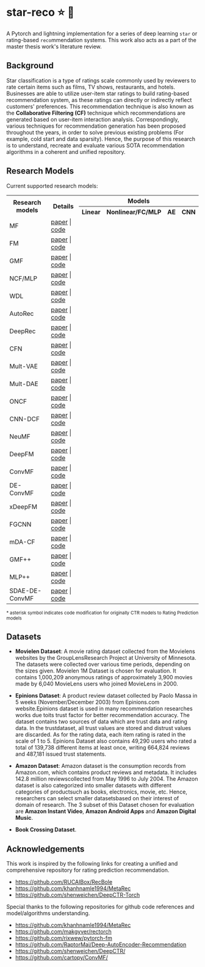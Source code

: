 # star-reco :star: :robot:
A Pytorch and lightning implementation for a series of deep learning `star` or rating-based `reco`mmendation systems. This work also acts as a part of the master thesis work's literature review.

Background
---
Star classification is a type of ratings scale commonly used by reviewers to rate certain items such as films, TV shows, restaurants, and hotels. Businesses are able to utilize user-item star ratings to build rating-based recommendation system, as these ratings can directly or indirectly reflect customers' preferences. This recommendation technique is also known as the **Collaborative Filtering (CF)** technique which recommendations are generated based on user-item interaction analysis. Correspondingly, various techniques for recommendation generation has been proposed throughout the years, in order to solve previous existing problems (For example, cold start and data sparsity). Hence, the purpose of this research is to understand, recreate and evaluate various SOTA recommendation algorithms in a coherent and unified repository.

Research Models
---
Current supported research models:
<table>
  <tr>
    <th rowspan = 2>Research models</th>
    <th rowspan = 2>Details</th>
    <th colspan = 4>Models</th>
  </tr>
  <tr>
    <th>Linear</th>
    <th>Nonlinear/FC/MLP</th>
    <th>AE</th>
    <th>CNN</th>
  </tr>
  <tr>
    <td>MF</td>
    <td>
      <a href="https://www.inf.unibz.it/~ricci/ISR/papers/ieeecomputer.pdf">paper</a> | 
      <a href="https://github.com/KyleOng/star-reco/blob/master/starreco/model/mf.py">code</a>
    </td>
    <td></td>
    <td></td>
    <td></td>
    <td></td>
  </tr>
  <tr>
    <td>FM</td>
    <td>
      <a href="https://sdcast.ksdaemon.ru/wp-content/uploads/2020/02/Rendle2010FM.pdf">paper</a> | 
      <a href="https://github.com/KyleOng/star-reco/blob/master/starreco/model/fm.py">code</a>
    </td>
    <td></td>
    <td></td>
    <td></td>
    <td></td>
  </tr>
  <tr>
    <td>GMF</td>
    <td>
      <a href="https://www.comp.nus.edu.sg/~xiangnan/papers/ncf.pdf">paper</a> | 
      <a href="https://github.com/KyleOng/star-reco/blob/master/starreco/model/gmf.py">code</a>
    </td>
    <td></td>
    <td></td>
    <td></td>
    <td></td>
  <tr>
    <td>NCF/MLP</td>
    <td>
      <a href="https://www.comp.nus.edu.sg/~xiangnan/papers/ncf.pdf">paper</a> | 
      <a href="https://github.com/KyleOng/star-reco/blob/master/starreco/model/ncf.py">code</a>
    </td>
    <td></td>
    <td></td>
    <td></td>
    <td></td>
  </tr>
  <tr>
    <td>WDL</td>
    <td>
      <a href="https://arxiv.org/pdf/1606.07792.pdf%29/">paper</a> | 
      <a href="https://github.com/KyleOng/star-reco/blob/master/starreco/model/wdl.py">code</a>
    </td>
    <td></td>
    <td></td>
    <td></td>
    <td></td>
  </tr>
  <tr>
    <td>AutoRec</td>
    <td>
      <a href="http://users.cecs.anu.edu.au/~u5098633/papers/www15.pdf">paper</a> | 
      <a href="https://github.com/KyleOng/star-reco/blob/master/starreco/model/ae.py">code</a>
    </td>
    <td></td>
    <td></td>
    <td></td>
    <td></td>
  </tr>
  
  <tr>
    <td>DeepRec</td>
    <td>
      <a href="https://arxiv.org/pdf/1708.01715.pdf">paper</a> | 
      <a href="https://github.com/KyleOng/star-reco/blob/master/starreco/model/dae.py">code</a>
    </td>
    <td></td>
    <td></td>
    <td></td>
    <td></td>
  </tr>
  <tr>
    <td>CFN</td>
    <td>
      <a href="https://arxiv.org/pdf/1603.00806.pdf">paper</a> | 
      <a href="https://github.com/KyleOng/star-reco/blob/master/starreco/model/hae.py">code</a> 
    </td>
    <td></td>
    <td></td>
    <td></td>
    <td></td>
  </tr>
  <tr>
    <td>Mult-VAE</td>
    <td>
      <a href="https://arxiv.org/pdf/1802.05814.pdf">paper</a> | 
      <a href="https://github.com/KyleOng/star-reco/blob/master/starreco/model/mvae.py">code</a>
    </td>
    <td></td>
    <td></td>
    <td></td>
    <td></td>
  </tr>
  <tr>
    <td>Mult-DAE</td>
    <td>
      <a href="https://arxiv.org/pdf/1802.05814.pdf">paper</a> | 
      <a href="https://github.com/KyleOng/star-reco/blob/master/starreco/model/mdae.py">code</a>
    </td>
    <td></td>
    <td></td>
    <td></td>
    <td></td>
  </tr>
  <tr>
    <td>ONCF</td>
    <td>
      <a href="https://arxiv.org/pdf/1808.03912.pdf">paper</a> | 
      <a href="https://github.com/KyleOng/star-reco/blob/master/starreco/model/oncf.py">code</a>
    </td>
    <td></td>
    <td></td>
    <td></td>
    <td></td>
  </tr>
  <tr>
    <td>CNN-DCF</td>
    <td>
      <a href="https://ieeexplore.ieee.org/stamp/stamp.jsp?arnumber=9086604">paper</a> | 
      <a href="https://github.com/KyleOng/star-reco/blob/master/starreco/model/cnndcf.py">code</a>
    </td>
    <td></td>
    <td></td>
    <td></td>
    <td></td>
  </tr>
  <tr>
    <td>NeuMF</td>
    <td>
      <a href="https://www.comp.nus.edu.sg/~xiangnan/papers/ncf.pdf">paper</a> | 
      <a href="https://github.com/KyleOng/star-reco/blob/master/starreco/model/nmf.py">code</a>
    </td>
    <td></td>
    <td></td>
    <td></td>
    <td></td>
  </tr>
  <tr>
    <td>DeepFM</td>
    <td>
      <a href="https://arxiv.org/pdf/1703.04247.pdf">paper</a> | 
      <a href="https://github.com/KyleOng/star-reco/blob/master/starreco/model/dfm.py">code</a>
    </td>
    <td></td>
    <td></td>
    <td></td>
    <td></td>
  </tr>
  <tr>
    <td>ConvMF</td>
    <td>
      <a href="http://uclab.khu.ac.kr/resources/publication/C_351.pdf">paper</a> | 
      <a href="https://github.com/KyleOng/star-reco/blob/master/starreco/model/cmf.py">code</a>
    </td>
    <td></td>
    <td></td>
    <td></td>
    <td></td>
  </tr>
  <tr>
    <td>DE-ConvMF</td>
    <td>
      <a href="https://download.atlantis-press.com/article/125910161.pdf">paper</a> | 
      <a href="https://github.com/KyleOng/star-reco/blob/master/starreco/model/decmf.py">code</a>
    </td>
    <td></td>
    <td></td>
    <td></td>
    <td></td>
  </tr>
  <tr>
    <td>xDeepFM</td>
    <td>
      <a href="https://arxiv.org/pdf/1803.05170.pdf">paper</a> | 
      <a href="https://github.com/KyleOng/star-reco/blob/master/starreco/model/xdfm.py">code</a>
    </td>
    <td></td>
    <td></td>
    <td></td>
    <td></td>
  </tr>
  <tr>
    <td>FGCNN</td>
    <td>
      <a href="https://arxiv.org/pdf/1904.04447.pdf">paper</a> | 
      <a href="https://github.com/KyleOng/star-reco/blob/master/starreco/model/fgcnn.py">code</a>
    </td>
    <td></td>
    <td></td>
    <td></td>
    <td></td>
  </tr>
  <tr>
    <td>mDA-CF</td>
    <td>
      <a href="https://arxiv.org/pdf/1904.04447.pdf">paper</a> | 
      <a href="https://github.com/KyleOng/star-reco/blob/master/starreco/model/fgcnn.py">code</a>
    </td>
    <td></td>
    <td></td>
    <td></td>
    <td></td>
  </tr>
  
  <tr>
    <td>GMF++</td>
    <td>
      <a href="https://ieeexplore.ieee.org/stamp/stamp.jsp?tp=&arnumber=8361573">paper</a> | 
      <a href="https://github.com/KyleOng/star-reco/blob/master/starreco/model/cmfpp.py">code</a>
    </td>
    <td></td>
    <td></td>
    <td></td>
    <td></td>
  </tr>
  <tr>
    <td>MLP++</td>
    <td>
      <a href="https://ieeexplore.ieee.org/stamp/stamp.jsp?tp=&arnumber=8361573">paper</a> | 
      <a href="https://github.com/KyleOng/star-reco/blob/master/starreco/model/mlppp.py">code</a>
    </td>
    <td></td>
    <td></td>
    <td></td>
    <td></td>
  </tr>
  <tr>
    <td>SDAE-DE-ConvMF</td>
    <td>
      <a href="https://download.atlantis-press.com/article/125910161.pdf">paper</a> | 
      <a href="https://github.com/KyleOng/star-reco/blob/master/starreco/model/sdaedecmf.py">code</a>
    </td>
    <td></td>
    <td></td>
    <td></td>
    <td></td>
  </tr>
</table>
<sup> * asterisk symbol indicates code modification for originally CTR models to Rating Prediction models</sup>
  
Datasets
---
- **Movielen Dataset**: A movie rating dataset collected from the Movielens websites by the GroupLensResearch Project  at University of Minnesota. The datasets were collected over various time periods, depending on the sizes given. Movielen 1M Dataset is chosen for evaluation. It contains 1,000,209 anonymous ratings of approximately 3,900 movies made by 6,040 MovieLens users who joined MovieLens in 2000.

- **Epinions Dataset**: A product review dataset collected by Paolo Massa in 5 weeks (November/December 2003) from Epinions.com website.Epinions dataset is used in many recommendation researches works due toits trust factor for better recommendation accuracy. The dataset contains two sources of data which are trust data and rating data. In the trustdataset, all trust values are stored and distrust values are discarded. As for the rating data, each item rating is rated in the scale of 1 to 5. Epinions Dataset also contains 49,290 users who rated a total of 139,738 different items at least once, writing 664,824 reviews and 487,181 issued trust statements.

- **Amazon Dataset**: Amazon dataset is the consumption records from Amazon.com, which contains product reviews and metadata. It includes 142.8 million reviewscollected from May 1996 to July 2004. The Amazon dataset is also categorized into smaller datasets with different categories of productsuch as books, electronics, movie, etc. Hence, researchers can select smaller datasetsbased on their interest of domain of research. The 3 subset of this Dataset chosen for evaluation are **Amazon Instant Video**, **Amazon Android Apps** and **Amazon Digital Music**.

- **Book Crossing Dataset**.

Acknowledgements
---
This work is inspired by the following links for creating a unified and comprehensive repository for rating prediction recommendation.
- https://github.com/RUCAIBox/RecBole
- https://github.com/khanhnamle1994/MetaRec
- https://github.com/shenweichen/DeepCTR-Torch

Special thanks to the following repositories for github code references and model/algorithms understanding.
- https://github.com/khanhnamle1994/MetaRec
- https://github.com/makgyver/rectorch
- https://github.com/rixwew/pytorch-fm
- https://github.com/RaptorMai/Deep-AutoEncoder-Recommendation
- https://github.com/shenweichen/DeepCTR/
- https://github.com/cartopy/ConvMF/





 
